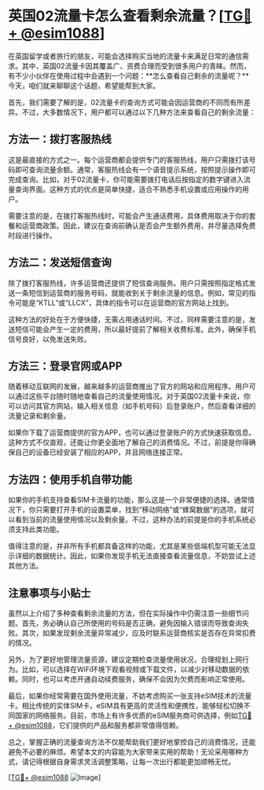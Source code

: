 # 英国02流量卡怎么查看剩余流量？[[TG💪+ @esim1088](https://t.me/s/esim1088)]

在英国留学或者旅行的朋友，可能会选择购买当地的流量卡来满足日常的通信需求。其中，英国02流量卡因其覆盖广、资费合理而受到很多用户的青睐。然而，有不少小伙伴在使用过程中会遇到一个问题：**怎么查看自己剩余的流量呢？**今天，咱们就来聊聊这个话题，希望能帮到大家。

首先，我们需要了解的是，02流量卡的查询方式可能会因运营商的不同而有所差异。不过，大多数情况下，用户都可以通过以下几种方法来查看自己的剩余流量：

## 方法一：拨打客服热线

这是最直接的方式之一。每个运营商都会提供专门的客服热线，用户只需拨打该号码即可查询流量余额。通常，客服热线会有一个语音提示系统，按照提示操作即可完成查询。比如，对于02流量卡，你可能需要拨打电话后按指定的数字键进入流量查询界面。这种方式的优点是简单快捷，适合不熟悉手机设置或应用操作的用户。

需要注意的是，在拨打客服热线时，可能会产生通话费用，具体费用取决于你的套餐和运营商政策。因此，建议在查询前确认是否会产生额外费用，并尽量选择免费时段进行操作。

## 方法二：发送短信查询

除了拨打客服热线，许多运营商还提供了短信查询服务。用户只需按照指定格式发送一条短信到运营商的服务号码，就能收到关于剩余流量的信息。例如，常见的指令可能是“KTLL”或“LLCX”，具体的指令可以在运营商的官方网站上找到。

这种方法的好处在于方便快捷，无需占用通话时间。不过，同样需要注意的是，发送短信可能会产生一定的费用，所以最好提前了解相关收费标准。此外，确保手机信号良好，以免发送失败。

## 方法三：登录官网或APP

随着移动互联网的发展，越来越多的运营商推出了官方的网站和应用程序。用户可以通过这些平台随时随地查看自己的流量使用情况。对于英国02流量卡来说，你可以访问其官方网站，输入相关信息（如手机号码）后登录账户，然后查看详细的流量记录和剩余量。

如果你下载了运营商提供的官方APP，也可以通过登录账户的方式快速获取信息。这种方式不仅直观，还能让你更全面地了解自己的消费情况。不过，前提是你得确保自己的设备已经安装了相应的APP，并且网络连接正常。

## 方法四：使用手机自带功能

如果你的手机支持查看SIM卡流量的功能，那么这是一个非常便捷的选择。通常情况下，你只需要打开手机的设置菜单，找到“移动网络”或“蜂窝数据”的选项，就可以看到当前的流量使用情况以及剩余量。不过，这种办法的前提是你的手机系统必须支持此类功能。

值得注意的是，并非所有手机都具备这样的功能，尤其是某些低端机型可能无法显示详细的数据统计。因此，如果你发现手机无法直接查看流量信息，不妨尝试上述其他方法。

## 注意事项与小贴士

虽然以上介绍了多种查看剩余流量的方法，但在实际操作中仍需注意一些细节问题。首先，务必确认自己所使用的号码是否正确，避免因输入错误而导致查询失败。其次，如果发现剩余流量异常减少，应及时联系运营商核实是否存在异常扣费的情况。

另外，为了更好地管理流量资源，建议定期检查流量使用状况，合理规划上网行为。比如，可以选择在WiFi环境下观看视频或下载文件，以减少对移动数据的依赖。同时，也可以考虑开通自动续费服务，确保不会因为欠费而影响正常使用。

最后，如果你经常需要在国外使用流量，不妨考虑购买一张支持eSIM技术的流量卡。相比传统的实体SIM卡，eSIM具有更高的灵活性和便携性，能够轻松切换不同国家的网络服务。目前，市场上有许多优质的eSIM服务商可供选择，例如[TG💪+ @esim1088](https://t.me/s/esim1088)，它们提供的产品和服务都非常值得信赖。

总之，掌握正确的流量查询方法不仅能帮助我们更好地掌控自己的消费情况，还能避免不必要的麻烦。希望本文的内容能为大家带来实用的帮助！无论采用哪种方式，请记得根据自身需求灵活调整策略，让每一次出行都能更加顺畅无忧。

[[TG💪+ @esim1088](https://t.me/s/esim1088) ![Image](https://i.postimg.cc/4NQfJmqS/Snipaste-2025-05-13-00-14-12.png)]
